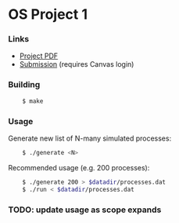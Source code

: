 # OS Project 1

### Links

- [Project PDF]
- [Submission] (requires Canvas login)

[Project PDF]: https://trello-attachments.s3.amazonaws.com/5c41f63b13055631b33664ab/5c744b9e218626267cadcf28/cc86456e8319a2b8fe1d93db1c1d4afa/OSProject1-2019.pdf

[Submission]: https://unt.instructure.com/courses/10450/assignments/246326

### Building

```bash
    $ make
```

### Usage

Generate new list of N-many simulated processes:

```bash
    $ ./generate <N>
```

Recommended usage (e.g. 200 processes):

```bash
    $ ./generate 200 > $datadir/processes.dat
    $ ./run < $datadir/processes.dat
```

### TODO: update usage as scope expands

